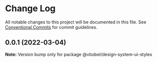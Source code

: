 # Change Log

All notable changes to this project will be documented in this file.
See [Conventional Commits](https://conventionalcommits.org) for commit guidelines.

## 0.0.1 (2022-03-04)

**Note:** Version bump only for package @vbobel/design-system-ui-styles
